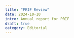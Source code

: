 ```yaml
---
title: "PRIF Review"
date: 2024-10-10
intro: Annual report for PRIF
draft: true
category: Editorial
---
```

